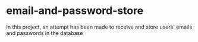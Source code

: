 # email-and-password-store
In this project, an attempt has been made to receive and store users' emails and passwords in the database
